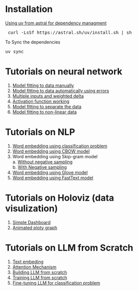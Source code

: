 # Installation 

[Using uv from astral for dependency managment](https://docs.astral.sh/uv/)
<pre> curl -LsSf https://astral.sh/uv/install.sh | sh </pre>

To Sync the dependencies
<pre>uv sync</pre>

# Tutorials on neural network

1. [Model fitting to data manually](deep_learning/manual_mode.ipynb)  
2. [Model fitting to data automatically using errors](deep_learning/backpropagation.ipynb)
3. [Multiple inputs and weighted delta](deep_learning/multiple_inputs.ipynb)
4. [Activation function working](deep_learning/activation_function.ipynb)
5. [Model fitting to separate the data](deep_learning/classification.ipynb)
6. [Model fitting to non-linear data](deep_learning/non-linear.ipynb)

# Tutorials on NLP

1. [Word embedding using classification problem](nlp/movie_review/movie_review.ipynb)
2. [Word embedding using CBOW model](nlp/cbow.ipynb)
3. Word embedding using Skip-gram model     
   a. [Without negative sampling](nlp/skipgram.ipynb)  
   b. [With Negative sampling](nlp/skipgram_negative_samplying.py)  
4. [Word embedding using Glove model](nlp/glove.ipynb)
5. [Word embedding using FastText model](nlp/fasttext.ipynb)

# Tutorials on Holoviz (data visulization)

1. [Simple Dashboard](webapp/panel-dashboard.ipynb)
2. [Animated ploty graph](webapp/animated_graphs.ipynb)

# Tutorials on LLM from Scratch

1. [Text embeding](llm/chp02_text_embeding.ipynb)
2. [Attention Mechanism](llm/chp03_attention.ipynb)
3. [Building LLM from scratch](llm/chp04_gpt_model.ipynb)
4. [Training LLM from scratch](llm/chp05_pretraining.ipynb)
5. [Fine-tuning LLM for classification problem](llm/fine_tuning/chp06_fine_tuning_for_classification.ipynb)